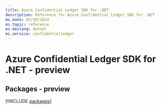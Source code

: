 ```yaml
---
title: Azure Confidential Ledger SDK for .NET
description: Reference for Azure Confidential Ledger SDK for .NET
ms.date: 03/29/2024
ms.topic: reference
ms.devlang: dotnet
ms.service: confidentialledger
---
```

# Azure Confidential Ledger SDK for .NET - preview
## Packages - preview
[!INCLUDE [packages](confidential-ledger-index.md)]